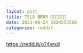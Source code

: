 ```yaml
--- 
layout: post 
title: TSLA BRRR 🚀🚀🚀🚀🚀🚀 
date: 2021-06-24 1624553568 
categories: reddit 
--- 
```

https://redd.it/o74wxd